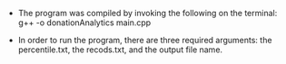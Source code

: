 - The program was compiled by invoking the following on the terminal:
g++ -o donationAnalytics main.cpp

- In order to run the program, there are three required arguments: the percentile.txt, the recods.txt, and the output file name.
